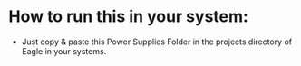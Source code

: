 # How to run this in your system:
- Just copy & paste this Power Supplies Folder in the projects directory of Eagle in your systems.
